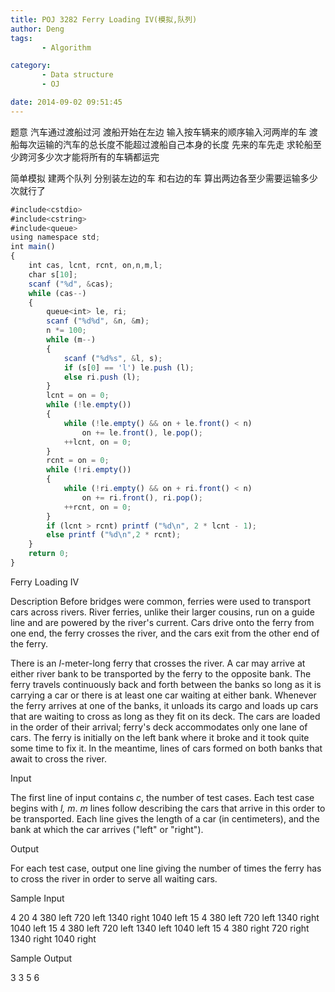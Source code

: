 ```yaml
---
title: POJ 3282 Ferry Loading IV(模拟,队列)
author: Deng
tags: 
       - Algorithm

category: 
       - Data structure
       - OJ

date: 2014-09-02 09:51:45
---
```

题意 汽车通过渡船过河 渡船开始在左边 输入按车辆来的顺序输入河两岸的车 渡船每次运输的汽车的总长度不能超过渡船自己本身的长度 先来的车先走 求轮船至少跨河多少次才能将所有的车辆都运完

简单模拟 建两个队列 分别装左边的车 和右边的车 算出两边各至少需要运输多少次就行了

```js 
#include<cstdio>
#include<cstring>
#include<queue>
using namespace std;
int main()
{
    int cas, lcnt, rcnt, on,n,m,l;
    char s[10];
    scanf ("%d", &cas);
    while (cas--)
    {
        queue<int> le, ri;
        scanf ("%d%d", &n, &m);
        n *= 100;
        while (m--)
        {
            scanf ("%d%s", &l, s);
            if (s[0] == 'l') le.push (l);
            else ri.push (l);
        }
        lcnt = on = 0;
        while (!le.empty())
        {
            while (!le.empty() && on + le.front() < n)
                on += le.front(), le.pop();
            ++lcnt, on = 0;
        }
        rcnt = on = 0;
        while (!ri.empty())
        {
            while (!ri.empty() && on + ri.front() < n)
                on += ri.front(), ri.pop();
            ++rcnt, on = 0;
        }
        if (lcnt > rcnt) printf ("%d\n", 2 * lcnt - 1);
        else printf ("%d\n",2 * rcnt);
    }
    return 0;
}
```

Ferry Loading IV

Description
Before bridges were common, ferries were used to transport cars across rivers. River ferries, unlike their larger cousins, run on a guide line and are powered by the river's current. Cars drive onto the ferry from one end, the ferry crosses the river, and the cars exit from the other end of the ferry.

There is an *l*-meter-long ferry that crosses the river. A car may arrive at either river bank to be transported by the ferry to the opposite bank. The ferry travels continuously back and forth between the banks so long as it is carrying a car or there is at least one car waiting at either bank. Whenever the ferry arrives at one of the banks, it unloads its cargo and loads up cars that are waiting to cross as long as they fit on its deck. The cars are loaded in the order of their arrival; ferry's deck accommodates only one lane of cars. The ferry is initially on the left bank where it broke and it took quite some time to fix it. In the meantime, lines of cars formed on both banks that await to cross the river.

Input

The first line of input contains *c*, the number of test cases. Each test case begins with *l, m*. *m* lines follow describing the cars that arrive in this order to be transported. Each line gives the length of a car (in centimeters), and the bank at which the car arrives ("left" or "right").

Output

For each test case, output one line giving the number of times the ferry has to cross the river in order to serve all waiting cars.

Sample Input

4 20 4 380 left 720 left 1340 right 1040 left 15 4 380 left 720 left 1340 right 1040 left 15 4 380 left 720 left 1340 left 1040 left 15 4 380 right 720 right 1340 right 1040 right

Sample Output

3 3 5 6
